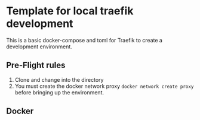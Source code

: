 # Template for local traefik development
This is a basic docker-compose and toml for Traefik to create a development environment. 
## Pre-Flight rules
1. Clone and change into the directory
2. You must create the docker network proxy `docker network create proxy` before bringing up the environment.

## Docker